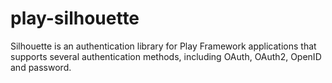 play-silhouette
===============

Silhouette is an authentication library for Play Framework applications that supports several authentication methods, including OAuth, OAuth2, OpenID and password.

